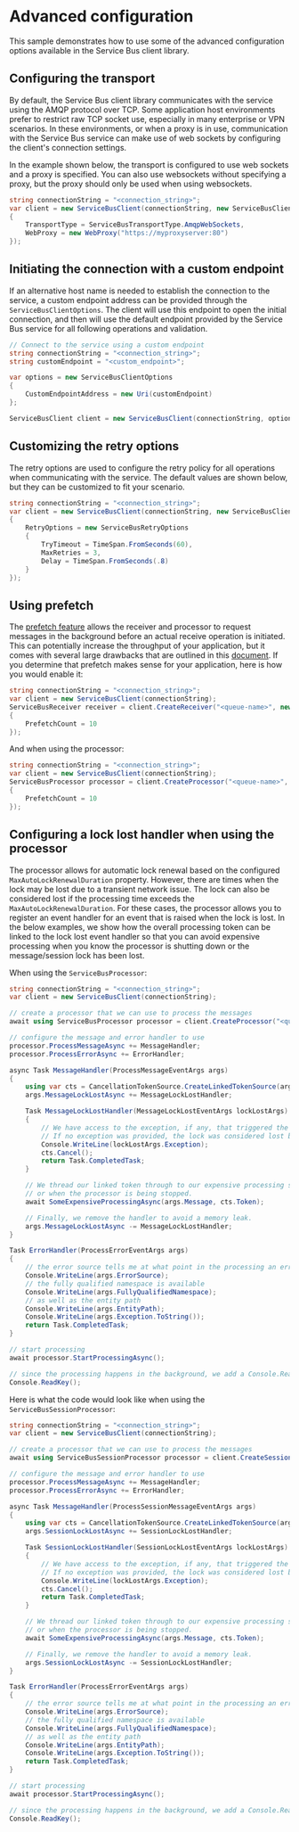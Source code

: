 # Advanced configuration

This sample demonstrates how to use some of the advanced configuration options available in the Service Bus client library.

## Configuring the transport

By default, the Service Bus client library communicates with the service using the AMQP protocol over TCP. Some application host environments prefer to restrict raw TCP socket use, especially in many enterprise or VPN scenarios. In these environments, or when a proxy is in use, communication with the Service Bus service can make use of web sockets by configuring the client's connection settings.

In the example shown below, the transport is configured to use web sockets and a proxy is specified. You can also use websockets without specifying a proxy, but the proxy should only be used when using websockets.

```C# Snippet:ServiceBusConfigureTransport
string connectionString = "<connection_string>";
var client = new ServiceBusClient(connectionString, new ServiceBusClientOptions
{
    TransportType = ServiceBusTransportType.AmqpWebSockets,
    WebProxy = new WebProxy("https://myproxyserver:80")
});
```

## Initiating the connection with a custom endpoint

If an alternative host name is needed to establish the connection to the service, a custom endpoint address can be provided through the `ServiceBusClientOptions`. The client will use this endpoint to open the initial connection, and then will use the default endpoint provided by the Service Bus service for all following operations and validation.

```C# Snippet:ServiceBusCustomEndpoint
// Connect to the service using a custom endpoint
string connectionString = "<connection_string>";
string customEndpoint = "<custom_endpoint>";

var options = new ServiceBusClientOptions
{
    CustomEndpointAddress = new Uri(customEndpoint)
};

ServiceBusClient client = new ServiceBusClient(connectionString, options);
```

## Customizing the retry options

The retry options are used to configure the retry policy for all operations when communicating with the service. The default values are shown below, but they can be customized to fit your scenario.

```C# Snippet:ServiceBusConfigureRetryOptions
string connectionString = "<connection_string>";
var client = new ServiceBusClient(connectionString, new ServiceBusClientOptions
{
    RetryOptions = new ServiceBusRetryOptions
    {
        TryTimeout = TimeSpan.FromSeconds(60),
        MaxRetries = 3,
        Delay = TimeSpan.FromSeconds(.8)
    }
});
```

## Using prefetch

The [prefetch feature](https://docs.microsoft.com/azure/service-bus-messaging/service-bus-prefetch?tabs=dotnet) allows the receiver and processor to request messages in the background before an actual receive operation is initiated. This can potentially increase the throughput of your application, but it comes with several large drawbacks that are outlined in this [document](https://docs.microsoft.com/azure/service-bus-messaging/service-bus-prefetch?tabs=dotnet#why-is-prefetch-not-the-default-option). If you determine that prefetch makes sense for your application, here is how you would enable it:

```C# Snippet:ServiceBusConfigurePrefetchReceiver
string connectionString = "<connection_string>";
var client = new ServiceBusClient(connectionString);
ServiceBusReceiver receiver = client.CreateReceiver("<queue-name>", new ServiceBusReceiverOptions
{
    PrefetchCount = 10
});
```

And when using the processor:

```C# Snippet:ServiceBusConfigurePrefetchProcessor
string connectionString = "<connection_string>";
var client = new ServiceBusClient(connectionString);
ServiceBusProcessor processor = client.CreateProcessor("<queue-name>", new ServiceBusProcessorOptions
{
    PrefetchCount = 10
});
```

## Configuring a lock lost handler when using the processor

The processor allows for automatic lock renewal based on the configured 
`MaxAutoLockRenewalDuration` property. However, there are times when the lock may be lost due to 
a transient network issue. The lock can also be considered lost if the processing time exceeds 
the `MaxAutoLockRenewalDuration`. For these cases, the processor allows you to register an event 
handler for an event that is raised when the lock is lost. In the below examples, we show how 
the overall processing token can be linked to the lock lost event handler so that you can avoid 
expensive processing when you know the processor is shutting down or the message/session lock 
has been lost.

When using the `ServiceBusProcessor`:

```C# Snippet:ServiceBusProcessorLockLostHandler
string connectionString = "<connection_string>";
var client = new ServiceBusClient(connectionString);

// create a processor that we can use to process the messages
await using ServiceBusProcessor processor = client.CreateProcessor("<queue-name>");

// configure the message and error handler to use
processor.ProcessMessageAsync += MessageHandler;
processor.ProcessErrorAsync += ErrorHandler;

async Task MessageHandler(ProcessMessageEventArgs args)
{
    using var cts = CancellationTokenSource.CreateLinkedTokenSource(args.CancellationToken);
    args.MessageLockLostAsync += MessageLockLostHandler;

    Task MessageLockLostHandler(MessageLockLostEventArgs lockLostArgs)
    {
        // We have access to the exception, if any, that triggered the lock lost event.
        // If no exception was provided, the lock was considered lost by the client based on the lock expiry time.
        Console.WriteLine(lockLostArgs.Exception);
        cts.Cancel();
        return Task.CompletedTask;
    }

    // We thread our linked token through to our expensive processing so that we can cancel it in the event of a lock lost exception,
    // or when the processor is being stopped.
    await SomeExpensiveProcessingAsync(args.Message, cts.Token);

    // Finally, we remove the handler to avoid a memory leak.
    args.MessageLockLostAsync -= MessageLockLostHandler;
}

Task ErrorHandler(ProcessErrorEventArgs args)
{
    // the error source tells me at what point in the processing an error occurred
    Console.WriteLine(args.ErrorSource);
    // the fully qualified namespace is available
    Console.WriteLine(args.FullyQualifiedNamespace);
    // as well as the entity path
    Console.WriteLine(args.EntityPath);
    Console.WriteLine(args.Exception.ToString());
    return Task.CompletedTask;
}

// start processing
await processor.StartProcessingAsync();

// since the processing happens in the background, we add a Console.ReadKey to allow the processing to continue until a key is pressed.
Console.ReadKey();
```

Here is what the code would look like when using the `ServiceBusSessionProcessor`:

```C# Snippet:ServiceBusSessionProcessorLockLostHandler
string connectionString = "<connection_string>";
var client = new ServiceBusClient(connectionString);

// create a processor that we can use to process the messages
await using ServiceBusSessionProcessor processor = client.CreateSessionProcessor("<queue-name>");

// configure the message and error handler to use
processor.ProcessMessageAsync += MessageHandler;
processor.ProcessErrorAsync += ErrorHandler;

async Task MessageHandler(ProcessSessionMessageEventArgs args)
{
    using var cts = CancellationTokenSource.CreateLinkedTokenSource(args.CancellationToken);
    args.SessionLockLostAsync += SessionLockLostHandler;

    Task SessionLockLostHandler(SessionLockLostEventArgs lockLostArgs)
    {
        // We have access to the exception, if any, that triggered the lock lost event.
        // If no exception was provided, the lock was considered lost by the client based on the lock expiry time.
        Console.WriteLine(lockLostArgs.Exception);
        cts.Cancel();
        return Task.CompletedTask;
    }

    // We thread our linked token through to our expensive processing so that we can cancel it in the event of a lock lost exception,
    // or when the processor is being stopped.
    await SomeExpensiveProcessingAsync(args.Message, cts.Token);

    // Finally, we remove the handler to avoid a memory leak.
    args.SessionLockLostAsync -= SessionLockLostHandler;
}

Task ErrorHandler(ProcessErrorEventArgs args)
{
    // the error source tells me at what point in the processing an error occurred
    Console.WriteLine(args.ErrorSource);
    // the fully qualified namespace is available
    Console.WriteLine(args.FullyQualifiedNamespace);
    // as well as the entity path
    Console.WriteLine(args.EntityPath);
    Console.WriteLine(args.Exception.ToString());
    return Task.CompletedTask;
}

// start processing
await processor.StartProcessingAsync();

// since the processing happens in the background, we add a Console.ReadKey to allow the processing to continue until a key is pressed.
Console.ReadKey();
```
